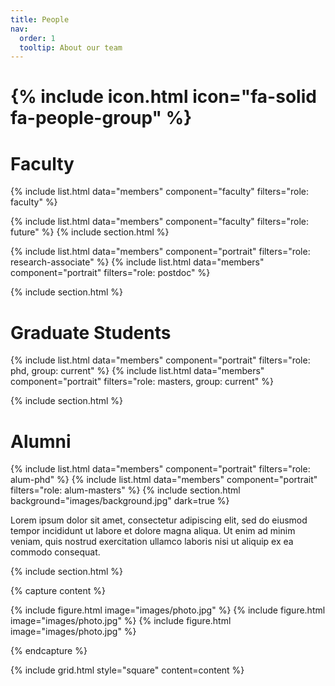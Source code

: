 ```yaml
---
title: People
nav:
  order: 1
  tooltip: About our team
---
```


# {% include icon.html icon="fa-solid fa-people-group" %}


# Faculty 
{% include list.html data="members" component="faculty" filters="role: faculty" %}


{% include list.html data="members" component="faculty" filters="role: future" %}
{% include section.html %}


{% include list.html data="members" component="portrait" filters="role: research-associate" %}
{% include list.html data="members" component="portrait" filters="role: postdoc" %}

{% include section.html %}
# Graduate Students

{% include list.html data="members" component="portrait" filters="role: phd, group: current" %}
{% include list.html data="members" component="portrait" filters="role: masters, group: current" %}


{% include section.html %}
# Alumni
{% include list.html data="members" component="portrait" filters="role: alum-phd" %}
{% include list.html data="members" component="portrait" filters="role: alum-masters" %}
{% include section.html background="images/background.jpg" dark=true %}

Lorem ipsum dolor sit amet, consectetur adipiscing elit, sed do eiusmod tempor
incididunt ut labore et dolore magna aliqua. Ut enim ad minim veniam, quis
nostrud exercitation ullamco laboris nisi ut aliquip ex ea commodo consequat.

{% include section.html %}

{% capture content %}

{% include figure.html image="images/photo.jpg" %}
{% include figure.html image="images/photo.jpg" %}
{% include figure.html image="images/photo.jpg" %}

{% endcapture %}

{% include grid.html style="square" content=content %}
